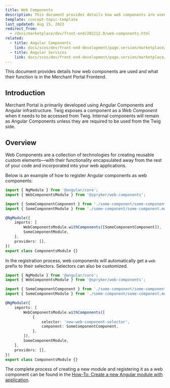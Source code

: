 ```yaml
---
title: Web Components
description: This document provides details how web components are used and what their function is in the Merchant Portal Frontend.
template: concept-topic-template
last_updated: Aug 15, 2023
redirect_from:
  - /docs/marketplace/dev/front-end/202212.0/web-components.html
related:
  - title: Angular Components
    link: docs/scos/dev/front-end-development/page.version/marketplace/angular-components.html
  - title: Angular Services
    link: docs/scos/dev/front-end-development/page.version/marketplace/angular-services.html
---
```


This document provides details how web components are used and what their function is in the Merchant Portal Frontend.

## Introduction

Merchant Portal is primarily developed using Angular Components and Angular infrastructure. Twig exposes a component as a *Web Component* when it needs to be accessed from Twig.
Internal components will remain as Angular Components unless they are required to be used from the Twig side.

## Overview

Web Components are a collection of technologies for creating reusable custom elements—with their functionality encapsulated away from the rest of your code and incorporated into your web applications.

Below is an example of how to register Angular components as web components:

```ts
import { NgModule } from '@angular/core';
import { WebComponentsModule } from '@spryker/web-components';

import { SomeComponentComponent } from './some-component/some-component.component';
import { SomeComponentModule } from './some-component/some-component.module';

@NgModule({
    imports: [
        WebComponentsModule.withComponents([SomeComponentComponent]),
        SomeComponentModule,
    ],
    providers: [],
})
export class ComponentsModule {}
```

In the registration process, web components will automatically get a `web` prefix to their selectors. Selectors can also be customized.

```ts
import { NgModule } from '@angular/core';
import { WebComponentsModule } from '@spryker/web-components';

import { SomeComponentComponent } from './some-component/some-component.component';
import { SomeComponentModule } from './some-component/some-component.module';

@NgModule({
    imports: [
        WebComponentsModule.withComponents([
            {
                selector: 'new-web-component-selector',
                component: SomeComponentComponent,
            },
        ]),
        SomeComponentModule,
    ],
    providers: [],
})
export class ComponentsModule {}
```

The complete process of creating a new module and registering it as a web component can be found in the [How-To: Create a new Angular module with application](/docs/scos/dev/tutorials-and-howtos/howtos/howto-create-an-angular-module-with-application.html).
